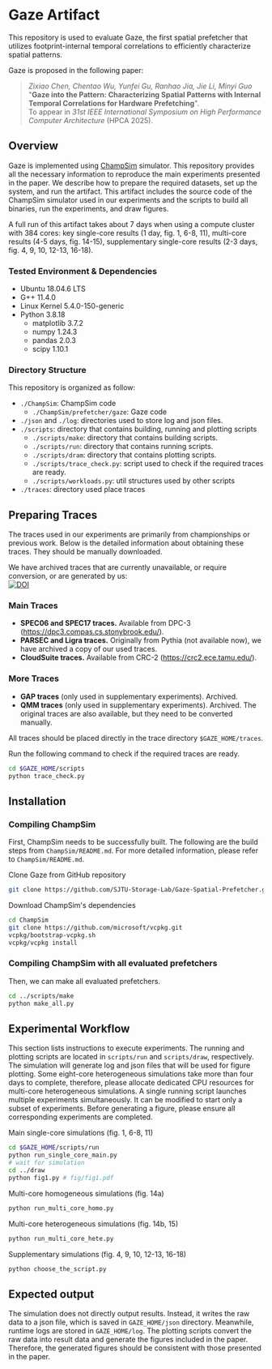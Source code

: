 # Gaze Artifact

This repository is used to evaluate Gaze, the first spatial prefetcher that utilizes footprint-internal temporal correlations to efficiently characterize spatial patterns. 

Gaze is proposed in the following paper:
>*Zixiao Chen, Chentao Wu, Yunfei Gu, Ranhao Jia, Jie Li, Minyi Guo*\
>"**Gaze into the Pattern: Characterizing Spatial Patterns with Internal Temporal Correlations for Hardware Prefetching**".\
>To appear in _31st IEEE International Symposium on High Performance Computer Architecture_ (HPCA 2025).

## Overview

Gaze is implemented using [ChampSim](https://github.com/ChampSim/ChampSim) simulator.
This repository provides all the necessary information to reproduce the main experiments presented in the paper. We describe how to prepare the required datasets, set up the system, and run the artifact. This artifact includes the source code of the ChampSim simulator used in our experiments and the scripts to build all binaries, run the experiments, and draw figures. 

A full run of this artifact takes about 7 days when using a compute cluster with 384 cores: key single-core results (1 day, fig. 1, 6-8, 11), multi-core results (4-5 days, fig. 14-15), supplementary single-core results (2-3 days, fig. 4, 9, 10, 12-13, 16-18).

### Tested Environment & Dependencies

- Ubuntu 18.04.6 LTS
- G++ 11.4.0
- Linux Kernel 5.4.0-150-generic
- Python 3.8.18
  - matplotlib 3.7.2
  - numpy 1.24.3
  - pandas 2.0.3
  - scipy 1.10.1


### Directory Structure

This repository is organized as follow:
- `./ChampSim`: ChampSim code
  - `./ChampSim/prefetcher/gaze`: Gaze code
- `./json` and `./log`: directories used to store log and json files.
- `./scripts`: directory that contains building, running and plotting scripts
  - `./scripts/make`: directory that contains building scripts.
  - `./scripts/run`: directory that contains running scripts.
  - `./scripts/dram`: directory that contains plotting scripts.
  - `./scripts/trace_check.py`: script used to check if the required traces are ready.
  - `./scripts/workloads.py`: util structures used by other scripts
- `./traces`: directory used place traces

## Preparing Traces

The traces used in our experiments are primarily from championships or previous work. Below is the detailed information about obtaining these traces. They should be manually downloaded. 

We have archived traces that are currently unavailable, or require conversion, or are generated by us:\
[![DOI](https://zenodo.org/badge/DOI/10.5281/zenodo.14252372.svg)](https://doi.org/10.5281/zenodo.14252372)
 
### Main Traces
- **SPEC06 and SPEC17 traces.** Available from DPC-3 (https://dpc3.compas.cs.stonybrook.edu/).
- **PARSEC and Ligra traces.** Originally from Pythia (not available now), we have archived a copy of our used traces.
- **CloudSuite traces.** Available from CRC-2 (https://crc2.ece.tamu.edu/).

### More Traces
- **GAP traces** (only used in supplementary experiments). Archived.
- **QMM traces** (only used in supplementary experiments). Archived. The original traces are also available, but they need to be converted manually. 


All traces should be placed directly in the trace directory `$GAZE_HOME/traces`.

Run the following command to check if the required traces are ready.

```bash
cd $GAZE_HOME/scripts   
python trace_check.py
```


## Installation

### Compiling ChampSim
First, ChampSim needs to be successfully built. The following are the build steps from `ChampSim/README.md`. For more detailed information, please refer to `ChampSim/README.md`.


Clone Gaze from GitHub repository
 
```bash
git clone https://github.com/SJTU-Storage-Lab/Gaze-Spatial-Prefetcher.git
```


Download ChampSim's dependencies
```bash
cd ChampSim
git clone https://github.com/microsoft/vcpkg.git
vcpkg/bootstrap-vcpkg.sh
vcpkg/vcpkg install
```  

### Compiling ChampSim with all evaluated prefetchers

Then, we can make all evaluated prefetchers.
```bash
cd ../scripts/make
python make_all.py
```

## Experimental Workflow
This section lists instructions to execute experiments. 
The running and plotting scripts are located in `scripts/run` and `scripts/draw`, respectively.
The simulation will generate log and json files that will be used for figure plotting.
Some eight-core heterogeneous simulations take more than four days to complete, therefore, please allocate dedicated CPU resources for multi-core heterogeneous simulations.
A single running script launches multiple experiments simultaneously. It can be modified to start only a subset of experiments. 
Before generating a figure, please ensure all corresponding experiments are completed.

Main single-core simulations (fig. 1, 6-8, 11)
```bash
cd $GAZE_HOME/scripts/run
python run_single_core_main.py
# wait for simulation
cd ../draw
python fig1.py # fig/fig1.pdf
```


Multi-core homogeneous simulations (fig. 14a)
```bash
python run_multi_core_homo.py
```


Multi-core heterogeneous simulations (fig. 14b, 15)
```bash
python run_multi_core_hete.py
```

Supplementary simulations (fig. 4, 9, 10, 12-13, 16-18)
```bash
python choose_the_script.py 
```

## Expected output 

The simulation does not directly output results. Instead, it writes the raw data to a json file, which is saved in `GAZE_HOME/json` directory. Meanwhile, runtime logs are stored in `GAZE_HOME/log`.
The plotting scripts convert the raw data into result data and generate the figures included in the paper.
Therefore, the generated figures should be consistent with those presented in the paper.
